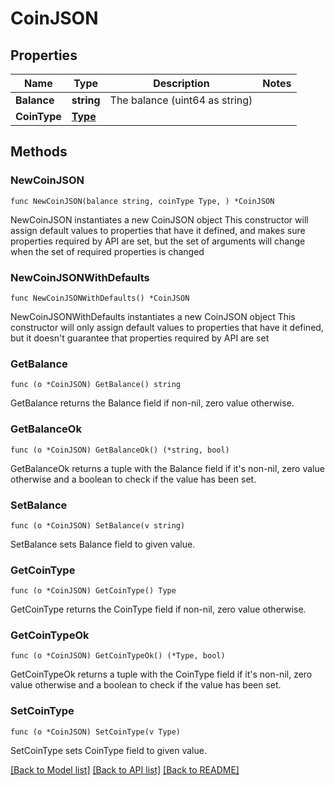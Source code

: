 # CoinJSON

## Properties

Name | Type | Description | Notes
------------ | ------------- | ------------- | -------------
**Balance** | **string** | The balance (uint64 as string) | 
**CoinType** | [**Type**](Type.md) |  | 

## Methods

### NewCoinJSON

`func NewCoinJSON(balance string, coinType Type, ) *CoinJSON`

NewCoinJSON instantiates a new CoinJSON object
This constructor will assign default values to properties that have it defined,
and makes sure properties required by API are set, but the set of arguments
will change when the set of required properties is changed

### NewCoinJSONWithDefaults

`func NewCoinJSONWithDefaults() *CoinJSON`

NewCoinJSONWithDefaults instantiates a new CoinJSON object
This constructor will only assign default values to properties that have it defined,
but it doesn't guarantee that properties required by API are set

### GetBalance

`func (o *CoinJSON) GetBalance() string`

GetBalance returns the Balance field if non-nil, zero value otherwise.

### GetBalanceOk

`func (o *CoinJSON) GetBalanceOk() (*string, bool)`

GetBalanceOk returns a tuple with the Balance field if it's non-nil, zero value otherwise
and a boolean to check if the value has been set.

### SetBalance

`func (o *CoinJSON) SetBalance(v string)`

SetBalance sets Balance field to given value.


### GetCoinType

`func (o *CoinJSON) GetCoinType() Type`

GetCoinType returns the CoinType field if non-nil, zero value otherwise.

### GetCoinTypeOk

`func (o *CoinJSON) GetCoinTypeOk() (*Type, bool)`

GetCoinTypeOk returns a tuple with the CoinType field if it's non-nil, zero value otherwise
and a boolean to check if the value has been set.

### SetCoinType

`func (o *CoinJSON) SetCoinType(v Type)`

SetCoinType sets CoinType field to given value.



[[Back to Model list]](../README.md#documentation-for-models) [[Back to API list]](../README.md#documentation-for-api-endpoints) [[Back to README]](../README.md)



